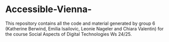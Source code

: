 # Accessible-Vienna-
This repository contains all the code and material generated by group 6 (Katherine Berwind, Emilia Isailovic, Leonie Nageler and Chiara Valentin) for the course Social Aspects of Digital Technologies Ws 24/25.
